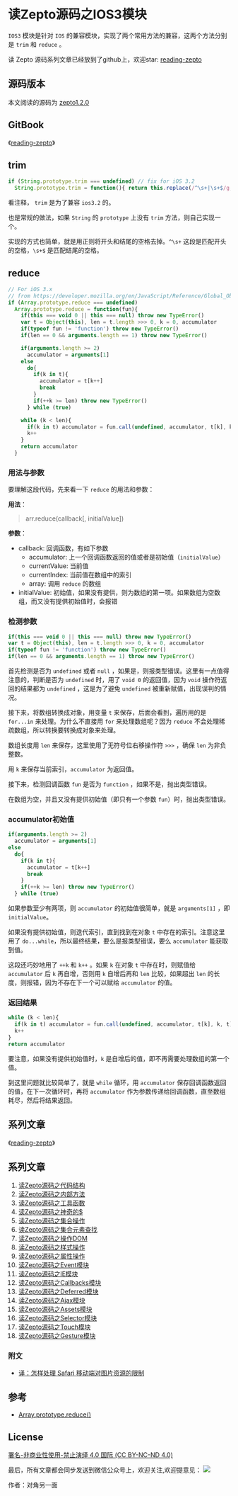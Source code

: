 # 读Zepto源码之IOS3模块

`IOS3` 模块是针对 `IOS` 的兼容模块，实现了两个常用方法的兼容，这两个方法分别是 `trim` 和 `reduce` 。 

读 Zepto 源码系列文章已经放到了github上，欢迎star: [reading-zepto](https://github.com/yeyuqiudeng/reading-zepto)

## 源码版本

本文阅读的源码为 [zepto1.2.0](https://github.com/madrobby/zepto/tree/v1.2.0)

## GitBook

《[reading-zepto](https://yeyuqiudeng.gitbooks.io/reading-zepto/content/)》

## trim

```javascript
if (String.prototype.trim === undefined) // fix for iOS 3.2
  String.prototype.trim = function(){ return this.replace(/^\s+|\s+$/g, '') }
```

看注释， `trim` 是为了兼容 `ios3.2` 的。

也是常规的做法，如果 `String` 的 `prototype` 上没有 `trim` 方法，则自己实现一个。

实现的方式也简单，就是用正则将开头和结尾的空格去掉。`^\s+` 这段是匹配开头的空格，`\s+$` 是匹配结尾的空格。

## reduce

```javascript
// For iOS 3.x
// from https://developer.mozilla.org/en/JavaScript/Reference/Global_Objects/Array/reduce
if (Array.prototype.reduce === undefined)
  Array.prototype.reduce = function(fun){
    if(this === void 0 || this === null) throw new TypeError()
    var t = Object(this), len = t.length >>> 0, k = 0, accumulator
    if(typeof fun != 'function') throw new TypeError()
    if(len == 0 && arguments.length == 1) throw new TypeError()

    if(arguments.length >= 2)
      accumulator = arguments[1]
    else
      do{
        if(k in t){
          accumulator = t[k++]
          break
        }
        if(++k >= len) throw new TypeError()
      } while (true)

    while (k < len){
      if(k in t) accumulator = fun.call(undefined, accumulator, t[k], k, t)
      k++
    }
    return accumulator
  }
```

### 用法与参数

要理解这段代码，先来看一下 `reduce` 的用法和参数：

**用法**： 

> arr.reduce(callback[, initialValue])

**参数**：

* callback: 回调函数，有如下参数
  * accumulator: 上一个回调函数返回的值或者是初始值（`initialValue`）
  * currentValue: 当前值
  * currentIndex: 当前值在数组中的索引
  * array: 调用 `reduce` 的数组
* initialValue: 初始值，如果没有提供，则为数组的第一项。如果数组为空数组，而又没有提供初始值时，会报错

### 检测参数

```javascript
if(this === void 0 || this === null) throw new TypeError()
var t = Object(this), len = t.length >>> 0, k = 0, accumulator
if(typeof fun != 'function') throw new TypeError()
if(len == 0 && arguments.length == 1) throw new TypeError()
```

首先检测是否为 `undefined` 或者 `null` ，如果是，则报类型错误。这里有一点值得注意的，判断是否为 `undefined` 时，用了 `void 0` 的返回值，因为 `void` 操作符返回的结果都为 `undefined` ，这是为了避免 `undefined` 被重新赋值，出现误判的情况。

接下来，将数组转换成对象，用变量 `t` 来保存，后面会看到，遍历用的是 `for...in` 来处理。为什么不直接用 `for` 来处理数组呢？因为 `reduce` 不会处理稀疏数组，所以转换要转换成对象来处理。

数组长度用 `len` 来保存，这里使用了无符号位右移操作符 `>>>` ，确保 `len` 为非负整数。

用 `k` 来保存当前索引，`accumulator` 为返回值。

接下来，检测回调函数 `fun` 是否为 `function` ，如果不是，抛出类型错误。

 在数组为空，并且又没有提供初始值（即只有一个参数 `fun`）时，抛出类型错误。

### accumulator初始值

```javascript
if(arguments.length >= 2)
  accumulator = arguments[1]
else
  do{
    if(k in t){
      accumulator = t[k++]
      break
    }
    if(++k >= len) throw new TypeError()
  } while (true)
```

如果参数至少有两项，则 `accumulator` 的初始值很简单，就是 `arguments[1]` ，即 `initialValue`。

如果没有提供初始值，则迭代索引，直到找到在对象 `t` 中存在的索引。注意这里用了 `do...while`，所以最终结果，要么是报类型错误，要么 `accumulator` 能获取到值。

这段还巧妙地用了 `++k` 和 `k++` 。如果 `k` 在对象 `t` 中存在时，则赋值给 `accumulator` 后 `k` 再自增，否则用 `k` 自增后再和 `len` 比较，如果超出 `len` 的长度，则报错，因为不存在下一个可以赋给 `accumulator` 的值。

### 返回结果

```javascript
while (k < len){
  if(k in t) accumulator = fun.call(undefined, accumulator, t[k], k, t)
  k++
}
return accumulator
```

要注意，如果没有提供初始值时，`k` 是自增后的值，即不再需要处理数组的第一个值。

到这里问题就比较简单了，就是 `while` 循环，用 `accumulator` 保存回调函数返回的值，在下一次循环时，再将 `accumulator` 作为参数传递给回调函数，直至数组耗尽，然后将结果返回。

## 系列文章

《[reading-zepto](https://yeyuqiudeng.gitbooks.io/reading-zepto/content/)》

## 系列文章

1. [读Zepto源码之代码结构](https://github.com/yeyuqiudeng/reading-zepto/blob/master/src/%E8%AF%BBZepto%E6%BA%90%E7%A0%81%E4%B9%8B%E4%BB%A3%E7%A0%81%E7%BB%93%E6%9E%84.md)
2. [读Zepto源码之内部方法](https://github.com/yeyuqiudeng/reading-zepto/blob/master/src/%E8%AF%BBZepto%E6%BA%90%E7%A0%81%E4%B9%8B%E5%86%85%E9%83%A8%E6%96%B9%E6%B3%95.md)
3. [读Zepto源码之工具函数](https://github.com/yeyuqiudeng/reading-zepto/blob/master/src/%E8%AF%BBZepto%E6%BA%90%E7%A0%81%E4%B9%8B%E5%B7%A5%E5%85%B7%E5%87%BD%E6%95%B0.md)
4. [读Zepto源码之神奇的$](https://github.com/yeyuqiudeng/reading-zepto/blob/master/src/%E8%AF%BBZepto%E6%BA%90%E7%A0%81%E4%B9%8B%E7%A5%9E%E5%A5%87%E7%9A%84%24.md)
5. [读Zepto源码之集合操作](https://github.com/yeyuqiudeng/reading-zepto/blob/master/src/%E8%AF%BBZepto%E6%BA%90%E7%A0%81%E4%B9%8B%E9%9B%86%E5%90%88%E6%93%8D%E4%BD%9C.md)
6. [读Zepto源码之集合元素查找](https://github.com/yeyuqiudeng/reading-zepto/blob/master/src/%E8%AF%BBZepto%E6%BA%90%E7%A0%81%E4%B9%8B%E9%9B%86%E5%90%88%E5%85%83%E7%B4%A0%E6%9F%A5%E6%89%BE.md)
7. [读Zepto源码之操作DOM](https://github.com/yeyuqiudeng/reading-zepto/blob/master/src/%E8%AF%BBZepto%E6%BA%90%E7%A0%81%E4%B9%8B%E6%93%8D%E4%BD%9CDOM.md)
8. [读Zepto源码之样式操作](https://github.com/yeyuqiudeng/reading-zepto/blob/master/src/%E8%AF%BBZepto%E6%BA%90%E7%A0%81%E4%B9%8B%E6%A0%B7%E5%BC%8F%E6%93%8D%E4%BD%9C.md)
9. [读Zepto源码之属性操作](https://github.com/yeyuqiudeng/reading-zepto/blob/master/src/%E8%AF%BBZepto%E6%BA%90%E7%A0%81%E4%B9%8B%E5%B1%9E%E6%80%A7%E6%93%8D%E4%BD%9C.md)
10. [读Zepto源码之Event模块](https://github.com/yeyuqiudeng/reading-zepto/blob/master/src/%E8%AF%BBZepto%E6%BA%90%E7%A0%81%E4%B9%8BEvent%E6%A8%A1%E5%9D%97.md)
11. [读Zepto源码之IE模块](https://github.com/yeyuqiudeng/reading-zepto/blob/master/src/%E8%AF%BBZepto%E6%BA%90%E7%A0%81%E4%B9%8BIE%E6%A8%A1%E5%9D%97.md)
12. [读Zepto源码之Callbacks模块](https://github.com/yeyuqiudeng/reading-zepto/blob/master/src/%E8%AF%BBZepto%E6%BA%90%E7%A0%81%E4%B9%8BCallbacks%E6%A8%A1%E5%9D%97.md)
13. [读Zepto源码之Deferred模块](https://github.com/yeyuqiudeng/reading-zepto/blob/master/src/%E8%AF%BBZepto%E6%BA%90%E7%A0%81%E4%B9%8BDeferred%E6%A8%A1%E5%9D%97.md)
14. [读Zepto源码之Ajax模块](https://github.com/yeyuqiudeng/reading-zepto/blob/master/src/%E8%AF%BBZepto%E6%BA%90%E7%A0%81%E4%B9%8BAjax%E6%A8%A1%E5%9D%97.md)
15. [读Zepto源码之Assets模块](https://github.com/yeyuqiudeng/reading-zepto/blob/master/src/%E8%AF%BBZepto%E6%BA%90%E7%A0%81%E4%B9%8Bassets%E6%A8%A1%E5%9D%97.md)
16. [读Zepto源码之Selector模块](https://github.com/yeyuqiudeng/reading-zepto/blob/master/src/%E8%AF%BBZepto%E6%BA%90%E7%A0%81%E4%B9%8BSelector%E6%A8%A1%E5%9D%97.md)
17. [读Zepto源码之Touch模块](https://github.com/yeyuqiudeng/reading-zepto/blob/master/src/%E8%AF%BBZepto%E6%BA%90%E7%A0%81%E4%B9%8BTouch%E6%A8%A1%E5%9D%97.md)
18. [读Zepto源码之Gesture模块](https://github.com/yeyuqiudeng/reading-zepto/blob/master/src/%E8%AF%BBZepto%E6%BA%90%E7%A0%81%E4%B9%8BGesture%E6%A8%A1%E5%9D%97.md)


### 附文

* [译：怎样处理 Safari 移动端对图片资源的限制](https://github.com/yeyuqiudeng/reading-zepto/blob/master/src/%E9%99%84%EF%BC%9A%E6%80%8E%E6%A0%B7%E5%A4%84%E7%90%86%20Safari%20%E7%A7%BB%E5%8A%A8%E7%AB%AF%E5%AF%B9%E5%9B%BE%E7%89%87%E8%B5%84%E6%BA%90%E7%9A%84%E9%99%90%E5%88%B6.md)


## 参考

* [Array.prototype.reduce()](https://developer.mozilla.org/en-US/docs/Web/JavaScript/Reference/Global_Objects/Array/Reduce)

## License

[署名-非商业性使用-禁止演绎 4.0 国际 (CC BY-NC-ND 4.0)](http://creativecommons.org/licenses/by-nc-nd/4.0/)

最后，所有文章都会同步发送到微信公众号上，欢迎关注,欢迎提意见：  ![](https://raw.githubusercontent.com/yeyuqiudeng/resource/master/images/qrcode_front-end-article.jpg) 

作者：对角另一面